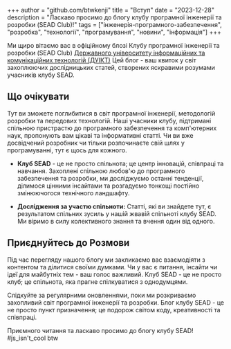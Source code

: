 +++
author = "github.com/btwkenji"
title = "Вступ"
date = "2023-12-28"
description = "Ласкаво просимо до блогу клубу програмної інженерії та розробки (SEAD Club)!"
tags = ["інженерія-програмного-забезпечення", "розробка", "технології", "програмування", "новини", "інформація"]
+++

Ми щиро вітаємо вас в офіційному блозі Клубу програмної інженерії та розробки (SEAD Club) [Державного університету інформаційних та комунікаційних технологій (ДУІКТ)](https://duikt.edu.ua) Цей блог - ваш квиток у світ захоплюючих дослідницьких статей, створених яскравими розумами учасників клубу SEAD.

## Що очікувати

Тут ви зможете поглибитися в світ програмної інженерії, методологій розробки та передових технологій. Наші учасники клубу, підтримані спільною пристрастю до програмного забезпечення та комп'ютерних наук, пропонують вам цікаві та інформативні статті. Чи ви вже досвідчений розробник чи тільки розпочинаєте свій шлях у програмуванні, тут є щось для кожного.

- **Клуб SEAD** - це не просто спільнота; це центр інновацій, співпраці та навчання. Захоплені спільною любов'ю до програмного забезпечення та розробки, ми досліджуємо останні тенденції, ділимося цінними інсайтами та розгадуємо тонкощі постійно змінюючогося технічного ландшафту.

- **Дослідження за участю спільноти:** Статті, які ви знайдете тут, є результатом спільних зусиль у нашій жвавій спільноті клубу SEAD. Ми віримо в силу колективного знання та вчення один від одного.

## Приєднуйтесь до Розмови

Під час перегляду нашого блогу ми закликаємо вас взаємодіяти з контентом та ділитися своїми думками. Чи у вас є питання, інсайти чи ідеї для майбутніх тем - ваш голос важливий. Клуб SEAD - це не просто клуб; це спільнота, яка прагне спілкуватися з однодумцями.

Слідкуйте за регулярними оновленнями, поки ми розкриваємо захопливий світ програмної інженерії та розробки. Блог клубу SEAD - це не просто пункт призначення; це подорож світом коду, креативності та співпраці.

Приємного читання та ласкаво просимо до блогу клубу SEAD! #js_isn't_cool btw
